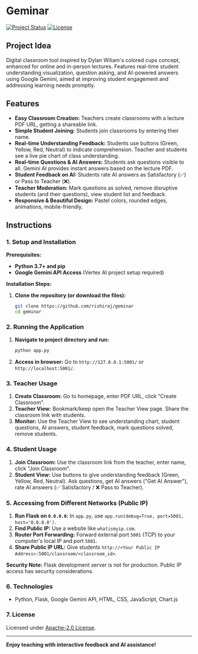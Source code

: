 # Geminar

[![Project Status](https://img.shields.io/badge/Status-Complete-brightgreen.svg)](https://github.com/rishiraj/geminar)
[![License](https://img.shields.io/badge/License-Apache--2.0-blue.svg)](https://opensource.org/licenses/Apache-2.0)

## Project Idea

Digital classroom tool inspired by Dylan Wiliam's colored cups concept, enhanced for online and in-person lectures. Features real-time student understanding visualization, question asking, and AI-powered answers using Google Gemini, aimed at improving student engagement and addressing learning needs promptly.

## Features

*   **Easy Classroom Creation:** Teachers create classrooms with a lecture PDF URL, getting a shareable link.
*   **Simple Student Joining:** Students join classrooms by entering their name.
*   **Real-time Understanding Feedback:** Students use buttons (Green, Yellow, Red, Neutral) to indicate comprehension. Teacher and students see a live pie chart of class understanding.
*   **Real-time Questions & AI Answers:** Students ask questions visible to all. Gemini AI provides instant answers based on the lecture PDF.
*   **Student Feedback on AI:** Students rate AI answers as Satisfactory (✅) or Pass to Teacher (❌).
*   **Teacher Moderation:** Mark questions as solved, remove disruptive students (and their questions), view student list and feedback.
*   **Responsive & Beautiful Design:** Pastel colors, rounded edges, animations, mobile-friendly.

## Instructions

### 1. Setup and Installation

**Prerequisites:**

*   **Python 3.7+ and pip**
*   **Google Gemini API Access** (Vertex AI project setup required)

**Installation Steps:**

1.  **Clone the repository (or download the files):**
    ```bash
    git clone https://github.com/rishiraj/geminar
    cd geminar
    ```

### 2. Running the Application

1.  **Navigate to project directory and run:**
    ```bash
    python app.py
    ```

2.  **Access in browser:** Go to `http://127.0.0.1:5001/` or `http://localhost:5001/`.

### 3. Teacher Usage

1.  **Create Classroom:** Go to homepage, enter PDF URL, click "Create Classroom".
2.  **Teacher View:** Bookmark/keep open the Teacher View page. Share the classroom link with students.
3.  **Monitor:** Use the Teacher View to see understanding chart, student questions, AI answers, student feedback, mark questions solved, remove students.

### 4. Student Usage

1.  **Join Classroom:** Use the classroom link from the teacher, enter name, click "Join Classroom".
2.  **Student View:** Use buttons to give understanding feedback (Green, Yellow, Red, Neutral). Ask questions, get AI answers ("Get AI Answer"), rate AI answers (✅ Satisfactory / ❌ Pass to Teacher).

### 5. Accessing from Different Networks (Public IP)

1.  **Run Flask on `0.0.0.0`:** In `app.py`, use `app.run(debug=True, port=5001, host='0.0.0.0')`.
2.  **Find Public IP:** Use a website like `whatismyip.com`.
3.  **Router Port Forwarding:** Forward external port `5001` (TCP) to your computer's local IP and port `5001`.
4.  **Share Public IP URL:** Give students `http://<Your Public IP Address>:5001/classroom/<classroom_id>`.

**Security Note:** Flask development server is not for production. Public IP access has security considerations.

### 6. Technologies

*   Python, Flask, Google Gemini API, HTML, CSS, JavaScript, Chart.js

### 7. License

Licensed under [Apache-2.0 License](https://opensource.org/licenses/Apache-2.0).

---

**Enjoy teaching with interactive feedback and AI assistance!**
